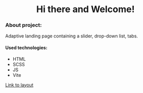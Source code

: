 <h1 align="center">Hi there and Welcome!</h1>

<h3 align="left">About project:</h3>

<p>
    Adaptive landing page containing a slider, drop-down list, tabs.
</p>

<h4>Used technologies:</h4>
<ul>
    <li>HTML</li>
    <li>SCSS</li>
    <li>JS</li>
    <li>Vite</li>
</ul>

[Link to layout](https://www.figma.com/file/d5vlqZXjL5vMDhIhMgJMPk/Peach-test-frontend?node-id=0%3A1&t=Fdr6ZauMa581glOw-0)
